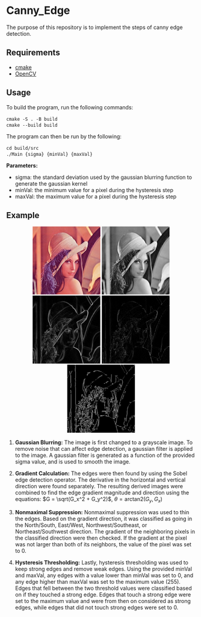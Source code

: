 # Canny_Edge
The purpose of this repository is to implement the steps of canny edge detection. 

## Requirements
* [cmake](https://cmake.org/download/)
* [OpenCV](https://opencv.org/get-started/)

## Usage
To build the program, run the following commands:
```
cmake -S . -B build
cmake --build build
```
The program can then be run by the following:
```
cd build/src
./Main {sigma} {minVal} {maxVal}
```
**Parameters:**
* sigma: the standard deviation used by the gaussian blurring function to generate the gaussian kernel
* minVal: the minimum value for a pixel during the hysteresis step
* maxVal: the maximum value for a pixel during the hysteresis step

## Example
<p align="center">
    <img src="figures/example.jpg" alt="Original Image" width="180" height="180"/>
    <img src="figures/gaussian.jpeg" alt="Gaussian Blur" width="180" height="180"/>
    <img src="figures/gradient.jpeg" alt="Gradient Calculation" width="180" height="180"/>
    <img src="figures/nonmaximal.jpeg" alt="Nonmaximal Suppression" width="180" height="180"/>
    <img src="figures/hysteresis.jpeg" alt="Hysteresis Thresholding" width="180" height="180"/>
</p>

1. **Gaussian Blurring:** The image is first changed to a grayscale image. To remove noise that can affect edge detection, a gaussian filter is applied to the image. A gaussian filter is generated as a function of the provided sigma value, and is used to smooth the image.

2. **Gradient Calculation:** The edges were then found by using the Sobel edge detection operator. The derivative in the horizontal and vertical direction were found separately. The resulting derived images were combined to find the edge gradient magnitude and direction using the equations: $G = \sqrt(G_x^2 + G_y^2)$, $\theta = \text{arctan}2(G_y,G_x)$
   

4. **Nonmaximal Suppression:** Nonmaximal suppression was used to thin the edges. Based on the gradient direction, it was classified as going in the North/South, East/West, Northwest/Southeast, or Northeast/Southwest direction. The gradient of the neighboring pixels in the classified direction were then checked. If the gradient at the pixel was not larger than both of its neighbors, the value of the pixel was set to 0. 

5. **Hysteresis Thresholding:** Lastly, hysteresis thresholding was used to keep strong edges and remove weak edges. Using the provided minVal and maxVal, any edges with a value lower than minVal was set to 0, and any edge higher than maxVal was set to the maximum value (255). Edges that fell between the two threshold values were classified based on if they touched a strong edge. Edges that touch a strong edge were set to the maximum value and were from then on considered as strong edges, while edges that did not touch strong edges were set to 0. 
